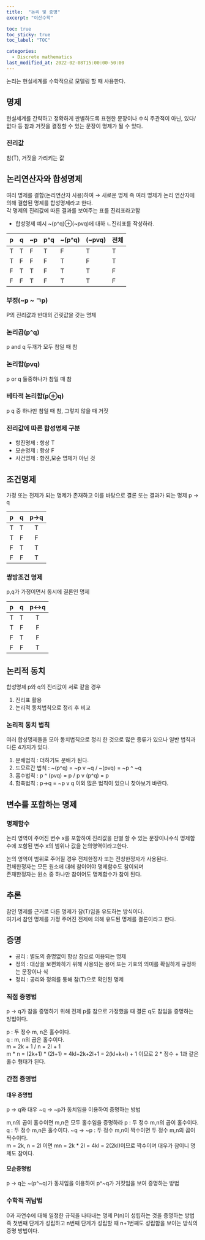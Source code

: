 ```yaml
---
title:  "논리 및 증명"
excerpt: "이산수학"

toc: true
toc_sticky: true
toc_label: "TOC"

categories:
  - Discrete mathematics
last_modified_at: 2022-02-08T15:00:00-50:00
---
```


논리는 현실세계를 수학적으로 모델링 할 때 사용한다.   

## 명제
현실세계를 간략하고 정확하게 판별하도록 표현한 문장이나 수식
주관적이 아닌, 있다/없다 등 참과 거짓을 결정할 수 있는 문장이 명제가 될 수 있다.  

### 진리값
참(T), 거짓을 가리키는 값

## 논리연산자와 합성명제
여러 명제를 결합(논리연산자 사용)하여 → 새로운 명제
즉 여러 명제가 논리 연산자에 의해 결합된 명제를 합성명제라고 한다.    
각 명제의 진리값에 따른 결과를 보여주는 표를 진리표라고함

* 합성명제 예시
~(p^q)⊕(~pvq)에 대하 ㄴ진리표를 작성하라.

| p | q | ~p | p^q | ~(p^q) | (~pvq) | 전체 |
|---|---|----|-----|--------|--------|------|
| T | T | F  | T   | F      | T      | T    |
| T | F | F  | F   | T      | F      | T    |
| F | T | T  | F   | T      | T      | F    |
| F | F | T  | F   | T      | T      | F    |

### 부정(~p ~ ㄱp)
P의 진리값과 반대의 긴릿값을 갖는 명제

### 논리곱(p^q)
p and q 두개가 모두 참일 때 참

### 논리합(pvq)
p or q 둘중하나가 참일 때 참

### 베타적 논리합(p⊕q)
p q 중 하나만 참일 때 참, 그렇지 않을 때 거짓

### 진리값에 따른 합성명제 구분
* 항진명제 : 항상 T
* 모순명제 : 항상 F
* 사건명제 : 항진,모순 명제가 아닌 것

## 조건명제
가정 또는 전제가 되는 명제가 존재하고 이를 바탕으로 결론 또는 결과가 되는 명제
p → q 

| p | q | p→q |
|:-:|:-:|:---:|
| T | T |  T  |
| T | F |  F  |
| F | T |  T  |
| F | F |  T  |

### 쌍방조건 명제
p,q가 가정이면서 동시에 결론인 명제

| p | q | p↔q |
|:-:|:-:|:---:|
| T | T |  T  |
| T | F |  F  |
| F | T |  F  |
| F | F |  T  |

## 논리적 동치
합성명제 p와 q의 진리값이 서로 같을 경우 
1. 진리표 활용
2. 논리적 동치법칙으로 정리 후 비교

### 논리적 동치 법칙
여러 합성명제들을 모아 동치법칙으로 정리 한 것으로 많은 종류가 있으나 일반 법칙과 다른 4가지가 있다.  
1. 분배법칙 : 더하기도 분배가 된다.  
2. 드모르간 법칙 : ~(p^q) = ~p v ~q / ~(pvq) = ~p ^ ~q
3. 흡수법칙 : p ^ (pvq) = p / p v (p^q) = p
4. 함축법칙 : p→q = ~p v q
이외 많은 법칙이 있으니 찾아보기 바란다.  

## 변수를 포함하는 명제
### 명제함수
논리 영역이 주어진 변수 x를 포함하여 진리값을 판별 할 수 있는 문장이나수식
명제함수에 포함된 변수 x의 범위나 값을 논의영역이라고한다.  

논의 영역이 범위로 주어질 경우 전체한정자 또는 전칭한정자가 사용된다.  
전체한정자는 모든 원소에 대해 참이어야 명제함수도 참이되며  
존재한정자는 원소 중 하나만 참이어도 명제함수가 참이 된다.  

## 추론
참인 명제를 근거로 다른 명제가 참(T)임을 유도하는 방식이다.  
여기서 참인 명제를 가정
주어진 전제에 의해 유도된 명제를 결론이라고 한다.

## 증명
* 공리 : 별도의 증명없이 항상 참으로 이용되는 명제
* 정의 : 대상을 보편화하기 위해 사용되는 용어 또는 기호의 의미를 확실하게 규정하는 문장이나 식
* 정리 : 공리와 정의를 통해 참(T)으로 확인된 명제

### 직접 증명법
p → q가 참을 증명하기 위해 전제 p를 참으로 가정했을 때 결론 q도 참임을 증명하는 방법이다.  

p : 두 정수 m, n은 홀수이다.  
q : m, n의 곱은 홀수이다.  
m = 2k + 1 / n = 2l + 1  
m * n = (2k+1) * (2l+1) = 4kl+2k+2l+1 = 2(kl+k+l) + 1 이므로 2 * 정수 + 1과 같은 홀수 형태가 된다.  

### 간접 증명법
#### 대우 증명법
p → q와 대우 ~q → ~p가 동치임을 이용하여 증명하는 방법

m,n의 곱이 홀수이면 m,n은 모두 홀수임을 증명하라
p : 두 정수 m,n의 곱이 홀수이다.
q : 두 정수 m,n은 홀수이다.
~q → ~p : 두 정수 m,n이 짝수이면 두 정수 m,n의 곱이 짝수이다.  
m = 2k, n = 2l 이면 mn = 2k * 2l = 4kl = 2(2kl)이므로 짝수이며 대우가 참이니 명제도 참이다.  

#### 모순증명법
p → q는 ~(p^~q)가 동치임을 이용하여 p^~q가 거짓임을 보여 증명하는 방법

### 수학적 귀납법
0과 자연수에 대해 일정한 규칙을 나타내는 명제 P(n)이 성립하는 것을 증명하는 방법  
즉 첫번쨰 단계가 성립하고 n번째 단계가 성립할 때 n+1번째도 성립함을 보이는 방식의 증명 방법이다.  